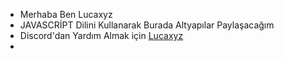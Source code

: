 - Merhaba Ben Lucaxyz
- JAVASCRİPT Dilini Kullanarak Burada Altyapılar Paylaşacağım
- Discord'dan Yardım Almak için [Lucaxyz](https://discord.com/channels770038810808942613)
-
